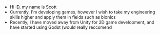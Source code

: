 - Hi :D, my name is Scott
- Currently, I'm developing games, however I wish to take my engineering skills higher and apply them in fields such as bionics
- Recently, I have moved away from Unity for 2D game development, and have started using Godot (would really reccomend


<!---
ScoutLord219/ScoutLord219 is a ✨ special ✨ repository because its `README.md` (this file) appears on your GitHub profile.
You can click the Preview link to take a look at your changes.
--->
